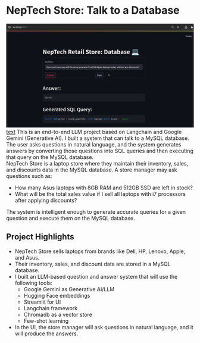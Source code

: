 # NepTech Store: Talk to a Database  
![alt text](screenshot.png)
[text](demo.webm)
This is an end-to-end LLM project based on Langchain and Google Gemini (Generative AI). I built a system that can talk to a MySQL database.  
The user asks questions in natural language, and the system generates answers by converting those questions into SQL queries and then executing that query on the MySQL database.  
NepTech Store is a laptop store where they maintain their inventory, sales, and discounts data in the MySQL database. A store manager may ask questions such as:
- How many Asus laptops with 8GB RAM and 512GB SSD are left in stock?
- What will be the total sales value if I sell all laptops with i7 processors after applying discounts?

The system is intelligent enough to generate accurate queries for a given question and execute them on the MySQL database.


## Project Highlights

- NepTech Store sells laptops from brands like Dell, HP, Lenovo, Apple, and Asus.
- Their inventory, sales, and discount data are stored in a MySQL database.
- I built an LLM-based question and answer system that will use the following tools:
  - Google Gemini as Generative AI/LLM
  - Hugging Face embeddings
  - Streamlit for UI
  - Langchain framework
  - Chromadb as a vector store
  - Few-shot learning
- In the UI, the store manager will ask questions in natural language, and it will produce the answers.
